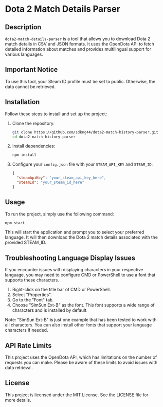 # Dota 2 Match Details Parser

## Description
`dota2-match-details-parser` is a tool that allows you to download Dota 2 match details in CSV and JSON formats. It uses the OpenDota API to fetch detailed information about matches and provides multilingual support for various languages.


## Important Notice
To use this tool, your Steam ID profile must be set to public. Otherwise, the data cannot be retrieved.


## Installation
Follow these steps to install and set up the project:

1. Clone the repository:
    ```bash
    git clone https://github.com/sdkng44/dota2-match-history-parser.git
    cd dota2-match-history-parser
    ```

2. Install dependencies:
    ```bash
    npm install
    ```

3. Configure your `config.json` file with your `STEAM_API_KEY` and `STEAM_ID`:
    ```json
    {
      "steamApiKey": "your_steam_api_key_here",
      "steamId": "your_steam_id_here"
    }
    ```


## Usage
To run the project, simply use the following command:
```bash
npm start
```
This will start the application and prompt you to select your preferred language. It will then download the Dota 2 match details associated with the provided STEAM_ID.


## Troubleshooting Language Display Issues
If you encounter issues with displaying characters in your respective language, you may need to configure CMD or PowerShell to use a font that supports these characters.

1. Right-click on the title bar of CMD or PowerShell.
2. Select "Properties".
3. Go to the "Font" tab.
4. Choose "SimSun Ext-B" as the font. This font supports a wide range of characters and is installed by default.

Note: "SimSun Ext-B" is just one example that has been tested to work with all characters. You can also install other fonts that support your language characters if needed.


## API Rate Limits
This project uses the OpenDota API, which has limitations on the number of requests you can make. Please be aware of these limits to avoid issues with data retrieval.


## License
This project is licensed under the MIT License. See the LICENSE file for more details.

